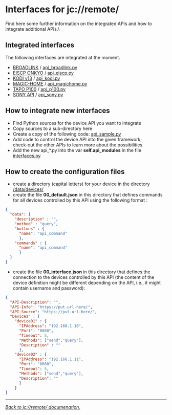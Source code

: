 # Interfaces for jc://remote/

Find here some further information on the integrated APIs and how to integrate additional APIs.\

## Integrated interfaces

The following interfaces are integrated at the moment. 

* [BROADLINK](broadlink/README.md) / [api_broadlink.py](api_broadlink.py)
* [EISCP ONKYO](eiscp/README.md) / [api_eiscp.py](api_eiscp.py)
* [KODI v13](kodi/README.md) / [api_kodi.py](api_kodi.py)
* [MAGIC-HOME](magichome/README.md) / [api_magichome.py](api_magichome.py)
* [TAPO P100](p100/README.md) / [api_p100.py](api_p100.py)
* [SONY API](sonyapi/README.md) / [api_sony.py](api_sony.py)

## How to integrate new interfaces

* Find Python sources for the device API you want to integrate
* Copy sources to a sub-directory here
* Create a copy of the following code: [api_sample.py](api_sample.py)
* Add code to control the device API into the given framework; \
  check-out the other APIs to learn more about the possibilities
* Add the new api_*.py into the var **self.api_modules** in the file [interfaces.py](interfaces.py)

## How to create the configuration files

* create a directory (capital letters) for your device in the directory [/data/devices/](../../data/devices/)
* create the file **00_default.json** in this directory that defines commands for all devices controlled by this API using the following format :

```json
{
  "data": {
    "description" : "",
    "method" : "query",
    "buttons" : {
      "name": "api_command"
      },
    "commands" : {
      "name": "api_command"
      }
  }
}
```

* create the file **00_interface.json** in this directory that defines the connection to the devices controlled by this API (the content of the device definition might be different depending on the API, i.e., it might contain username and password):

```json
{
  "API-Description": "",
  "API-Info": "https://put-url-here/",
  "API-Source": "https://put-url-here/",
  "Devices" : {
    "device01" : {
      "IPAddress": "192.168.1.10",
      "Port": "8080",
      "Timeout": 5,
      "Methods": ["send","query"],
      "Description" : ""
      },
    "device02" : {
      "IPAddress": "192.168.1.11",
      "Port": "8080",
      "Timeout": 5,
      "Methods": ["send","query"],
      "Description": ""
      }
    }
}
```

--------

_[Back to jc://remote/ documenation.](../../README.md)_
